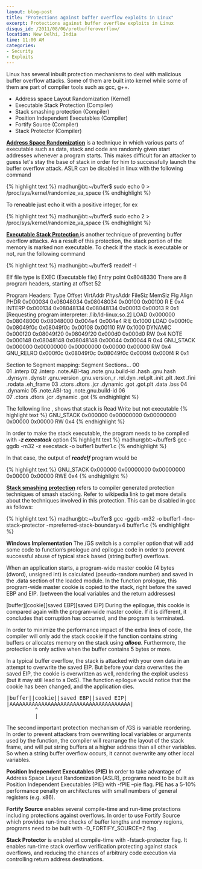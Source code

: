 ```yaml
---
layout: blog-post
title: "Protections against buffer overflow exploits in Linux"
excerpt: Protections against buffer overflow exploits in Linux
disqus_id: /2011/08/06/protbufferoverflow/
location: New Delhi, India
time: 11:00 AM
categories:
- Security
- Exploits
---
```




Linux has several inbuilt protection mechanisms to deal with malicious buffer overflow attacks. Some of them are built into kernel
while some of them are part of compiler tools such as gcc, g++. 
* Address space Layout Randomization (Kernel)
* Executable Stack Protection (Compiler)
* Stack smashing protection (Compiler)
* Position Independent Executables (Compiler)
* Fortify Source (Compiler)
* Stack Protector (Compiler)   

**[Address Space Randomization](http://en.wikipedia.org/wiki/Address_space_layout_randomization)** is a technique in which various parts of executable such as data, stack and code are randomly given start addresses whenever a program starts. This makes difficult for an attacker to guess let's stay the base of stack in order for him to successfully launch the buffer overflow attack. ASLR can be disabled in linux with the following command

{% highlight text %}
madhur@bt:~/buffer$ sudo echo 0 > /proc/sys/kernel/randomize_va_space
{% endhighlight %}

To reneable just echo it with a positive integer, for ex

{% highlight text %}
madhur@bt:~/buffer$ sudo echo 2 > /proc/sys/kernel/randomize_va_space
{% endhighlight %}

**[Executable Stack Protection ](http://en.wikipedia.org/wiki/Executable_space_protection)** is another technique of preventing buffer overflow attacks. As a result of this protection, the stack portion of the memory is marked non executable. To check if the stack is executable or not, run the following command

{% highlight text %}
madhur@bt:~/buffer$ readelf -l <filename>

Elf file type is EXEC (Executable file)
Entry point 0x8048330
There are 8 program headers, starting at offset 52

Program Headers:
  Type           Offset   VirtAddr   PhysAddr   FileSiz MemSiz  Flg Align
  PHDR           0x000034 0x08048034 0x08048034 0x00100 0x00100 R E 0x4
  INTERP         0x000134 0x08048134 0x08048134 0x00013 0x00013 R   0x1
      [Requesting program interpreter: /lib/ld-linux.so.2]
  LOAD           0x000000 0x08048000 0x08048000 0x004e4 0x004e4 R E 0x1000
  LOAD           0x000f0c 0x08049f0c 0x08049f0c 0x00108 0x00110 RW  0x1000
  DYNAMIC        0x000f20 0x08049f20 0x08049f20 0x000d0 0x000d0 RW  0x4
  NOTE           0x000148 0x08048148 0x08048148 0x00044 0x00044 R   0x4
  GNU_STACK      0x000000 0x00000000 0x00000000 0x00000 0x00000 RW  0x4
  GNU_RELRO      0x000f0c 0x08049f0c 0x08049f0c 0x000f4 0x000f4 R   0x1

 Section to Segment mapping:
  Segment Sections...
   00     
   01     .interp 
   02     .interp .note.ABI-tag .note.gnu.build-id .hash .gnu.hash .dynsym .dynstr .gnu.version .gnu.version_r .rel.dyn .rel.plt .init .plt .text .fini .rodata .eh_frame 
   03     .ctors .dtors .jcr .dynamic .got .got.plt .data .bss 
   04     .dynamic 
   05     .note.ABI-tag .note.gnu.build-id 
   06     
   07     .ctors .dtors .jcr .dynamic .got 
{% endhighlight %}

The following line , shows that stack is Read Write but not executable
{% highlight text %}
  GNU_STACK      0x000000 0x00000000 0x00000000 0x00000 0x00000 RW 0x4
{% endhighlight %}

In order to make the stack executable, the program needs to be compiled with ***-z execstack*** option
{% highlight text %}
madhur@bt:~/buffer$ gcc -ggdb -m32 -z execstack -o buffer1 buffer1.c
{% endhighlight %}

In that case, the output of ***readelf*** program would be 

{% highlight text %}
  GNU_STACK      0x000000 0x00000000 0x00000000 0x00000 0x00000 RWE 0x4
{% endhighlight %}

**[Stack smashing protection](http://en.wikipedia.org/wiki/Stack-smashing_protection)** refers to compiler generated protection techniques of smash stacking. Refer to wikipedia link to get more details about the techniques involved in this protection. This can be disabled in gcc as follows:

{% highlight text %}
madhur@bt:~/buffer$ gcc -ggdb -m32 -o buffer1 -fno-stack-protector -mpreferred-stack-boundary=4 buffer1.c
{% endhighlight %}

**Windows Implementation**
The /GS switch is a compiler option that will add some code to function’s prologue and epilogue code in order to prevent successful abuse of typical stack based (string buffer) overflows.

When an application starts, a program-wide master cookie (4 bytes (dword), unsigned int) is calculated (pseudo-random number) and saved in the .data section of the loaded module. In the function prologue, this program-wide master cookie is copied to the stack, right before the saved EBP and EIP. (between the local variables and the return addresses)

\[buffer\]\[cookie\]\[saved EBP\]\[saved EIP\]
During the epilogue, this cookie is compared again with the program-wide master cookie. If it is different, it concludes that corruption has occurred, and the program is terminated.

In order to minimize the performance impact of the extra lines of code, the compiler will only add the stack cookie if the function contains string buffers or allocates memory on the stack using ***alloca***. Furthermore, the protection is only active when the buffer contains 5 bytes or more.

In a typical buffer overflow, the stack is attacked with your own data in an attempt to overwrite the saved EIP. But before your data overwrites the saved EIP, the cookie is overwritten as well, rendering the exploit useless (but it may still lead to a DoS). The function epilogue would notice that the cookie has been changed, and the application dies.

<pre>
|buffer||cookie||saved EBP||saved EIP|
|AAAAAAAAAAAAAAAAAAAAAAAAAAAAAAAAAAAAAA|
         ^
         |
</pre>
The second important protection mechanism of /GS is variable reordering. In order to prevent attackers from overwriting local variables or arguments used by the function, the compiler will rearrange the layout of the stack frame, and will put string buffers at a higher address than all other variables. So when a string buffer overflow occurs, it cannot overwrite any other local variables.

**Position Independent Executables (PIE)** In order to take advantage of Address Space Layout Randomization (ASLR), programs need to be built as Position Independent Executables (PIE) with -fPIE –pie flag. PIE has a 5-10% performance penalty on architectures with small numbers of general registers (e.g. x86). 

**Fortify Source** enables several compile-time and run-time protections including protections against overflows. In order to use Fortify Source which provides run-time checks of buffer lengths and memory regions, programs need to be built with -D_FORTIFY_SOURCE=2 flag. 

**Stack Protector** is enabled at compile-time with -fstack-protector flag. It enables run-time stack overflow verification protecting against stack overflows, and reducing the chances of arbitrary code execution via controlling return address destinations.


